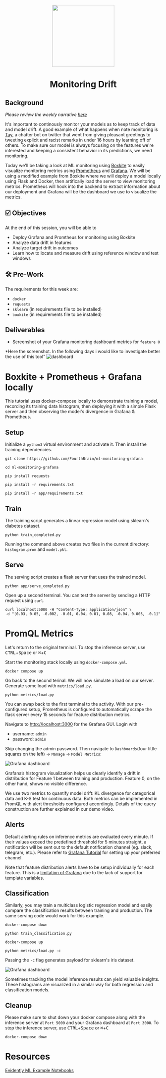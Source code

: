 <p align = "center" draggable=”false” ><img src="https://user-images.githubusercontent.com/37101144/161836199-fdb0219d-0361-4988-bf26-48b0fad160a3.png"
     width="200px"
     height="auto"/>
</p>

# <h1 align="center" id="heading">Monitoring Drift</h1>


## Background
*Please review the weekly narrative [here](https://www.notion.so/Week-14-MLOps-Pipelines-Monitoring-and-Automation-639b4ef5787c4abb81bf3f8a2ca9845c#8072a14879674a8dbb37d140406f003f)*

It's important to continously monitor your models as to keep track of data and model drift. A good example of what happens when note monitoring is [Tay](https://en.wikipedia.org/wiki/Tay_(bot)), a chatter bot on twitter that went from giving pleasant greetings to tweeting explicit and racist remarks in under 16 hours by learning off of others. To make sure our model is always focusing on the features we're interested and keeping a consistent behavior in its predictions, we need monitoring.

Today we'll be taking a look at ML monitoring using [Boxkite](https://github.com/boxkite-ml/boxkite) to easily visualize monitoring metrics using [Prometheus](https://prometheus.io/) and [Grafana](https://grafana.com/). We will be using a modified example from Boxkite where we will deploy a model locally using Flask and Docker, then artifically load the server to view monitoring metrics. Prometheus will hook into the backend to extract information about our deployment and Grafana will be the dashboard we use to visualize the metrics.

## ☑️ Objectives
At the end of this session, you will be able to
- Deploy Grafana and Promtheus for monitoring using Boxkite
- Analyze data drift in features
- Analyze target drift in outcomes
- Learn how to locate and measure drift using reference window and test windows

## :hammer_and_wrench: Pre-Work
The requirements for this week are:
- `docker`
- `requests`
- `sklearn` (in requirements file to be installed)
- `boxkite` (in requirements file to be installed)

## Deliverables
- Screenshot of your Grafana monitoring dashboard metrics for `feature 0`

*Here the screenshot. In the following days i would like to investigate better the use of this tool"
![dashboard]()

# Boxkite + Prometheus + Grafana locally

This tutorial uses docker-compose locally to demonstrate training a model, recording its training data histogram, then deploying it with a simple Flask server and then observing the model's divergence in Grafana & Prometheus.

## Setup

Initialize a `python3` virtual environment and activate it. Then install the training dependencies.

```console
git clone https://github.com/FourthBrain/ml-monitoring-grafana
```

```console
cd ml-monitoring-grafana
```

```console
pip install requests
```

```console
pip install -r requirements.txt
```

```console
pip install -r app/requirements.txt
```

## Train

The training script generates a linear regression model using sklearn's diabetes dataset.

```console
python train_completed.py
```

Running the command above creates two files in the current directory: `histogram.prom` and `model.pkl`.

## Serve

The serving script creates a flask server that uses the trained model.

```console
python app/serve_completed.py
```

Open up a second terminal. You can test the server by sending a HTTP request using `curl`.

```console
curl localhost:5000 -H "Content-Type: application/json" \
-d "[0.03, 0.05, -0.002, -0.01, 0.04, 0.01, 0.08, -0.04, 0.005, -0.1]"
```

# PromQL Metrics

Let's return to the original terminal. To stop the inference server, use <kbd>CTRL</kbd>+<kbd>Space</kbd> or <kbd>⌘</kbd>+<kbd>C</kbd>

Start the monitoring stack locally using `docker-compose.yml`.

```console
docker compose up
```

Go back to the second terinal. We will now simulate a load on our server. Generate some load with `metrics/load.py`.

```console
python metrics/load.py
```

You can swap back to the first terminal to the activity. With our pre-configured setup, Prometheus is configured to automatically scrape the flask server every 15 seconds for feature distribution metrics. 

Navigate to [http://localhost:3000](http://localhost:3000) for the Grafana GUI. 
Login with 
- username: `admin`
- password: `admin`

Skip changing the admin password. Then navigate to `Dashboards`(four little squares on the left) -> `Manage` -> `Model Metrics`:

![Grafana dashboard](assets/regression.png "Grafana Dashboard")

Grafana’s histogram visualization helps us clearly identify a drift in distribution for Feature 1 between training and production. Feature 0, on the other hand, shows no visible difference.

We use two metrics to quantify model drift: KL divergence for categorical data and K-S test for continuous data. Both metrics can be implemented in PromQL with alert thresholds configured accordingly. Details of the query construction are further explained in our demo video.

## Alerts

Default alerting rules on inference metrics are evaluated every minute. If their values exceed the predefined threshold for 5 minutes straight, a notification will be sent out to the default notification channel (eg. slack, telegram, etc.). Please refer to [Grafana Tutorial](https://grafana.com/docs/grafana/latest/alerting/notifications/#add-a-notification-channel) for setting up your preferred channel.

Note that feature distribution alerts have to be setup individually for each feature. This is a [limitation of Grafana](https://github.com/grafana/grafana/issues/6557) due to the lack of support for template variables.

## Classification

Similarly, you may train a multiclass logistic regression model and easily compare the classification results between training and production. The same serving code would work for this example.

```console
docker-compose down
```
```console
python train_classification.py
```
```console
docker-compose up
```
```console
python metrics/load.py -c
```

Passing the `-c` flag generates payload for sklearn's iris dataset.

![Grafana dashboard](assets/classification.png "Grafana Dashboard")


Sometimes tracking the model inference results can yield valuable insights. These histograms are visualized in a similar way for both regression and classification models. 


## Cleanup

Please make sure to shut down your docker compose along with the inference server at `Port 5000` and your Grafana dashboard at `Port 3000`. To stop the inference server, use <kbd>CTRL</kbd>+<kbd>Space</kbd> or <kbd>⌘</kbd>+<kbd>C</kbd>

```console
docker-compose down
```

# Resources
[Evidently ML Example Notebooks](https://github.com/evidentlyai/evidently#card_index_dividers-examples)
